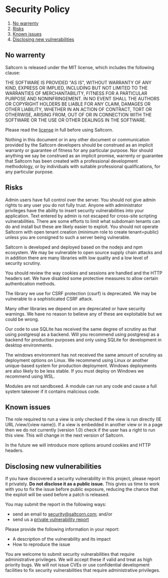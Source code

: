 # Security Policy

1. [No warrenty](#no-warrenty)
2. [Risks](#risks)
3. [Known issues](#known-issues)
4. [Disclosing new vulnerabilities](#disclosing-new-vulnerabilities)

## No warrenty

Saltcorn is released under the MIT license, which includes the following clause:

THE SOFTWARE IS PROVIDED "AS IS", WITHOUT WARRANTY OF ANY KIND, EXPRESS OR
IMPLIED, INCLUDING BUT NOT LIMITED TO THE WARRANTIES OF MERCHANTABILITY,
FITNESS FOR A PARTICULAR PURPOSE AND NONINFRINGEMENT. IN NO EVENT SHALL THE
AUTHORS OR COPYRIGHT HOLDERS BE LIABLE FOR ANY CLAIM, DAMAGES OR OTHER
LIABILITY, WHETHER IN AN ACTION OF CONTRACT, TORT OR OTHERWISE, ARISING FROM,
OUT OF OR IN CONNECTION WITH THE SOFTWARE OR THE USE OR OTHER DEALINGS IN THE
SOFTWARE.

Please read the [license](https://github.com/saltcorn/saltcorn/blob/master/LICENSE) in full before using Saltcorn.

Nothing in this document or in any other document or communication provided by the
Saltcorn developers should be construed as an implicit warranty or guarantee of
fitness for any particular purpose. Nor should anything we say be construed as an
implicit promise, warrenty or guarantee that Saltcorn has been created with a
professional development methodology, or by individuals with suitable professional
qualifications, for any particular purpose.

## Risks

Admin users have full control over the server. You should not give admin rights to any user you do not fully trust. Anyone with administrator privileges have the ability to insert security vulnerabilities into your application. Text entered by admin is not escaped for cross-site scripting vulnerabilities. There are some efforts to limit what subdomain tenants can do and install but these are likely easier to exploit. You should not operate Saltcorn with open tenant creation (minimum role to create tenant=public) unless you are consigned to such a server being vulnerable.

Saltcorn is developed and deployed based on the nodejs and npm ecosystem. We may be vulnerable to open source supply chain attacks and in addition there are many libraries with low quality and a low level of security scrutiny.

You should review the way cookies and sessions are handled and the HTTP headers set. We have disabled some protective measures to allow certain authentication methods.

The library we use for CSRF protection (csurf) is deprecated. We may be vulnerable to a sophisticated CSRF attack.

Many other libraries we depend on are deprecated or have security warnings. We have no reason to believe any of these are exploitable but we could be wrong.

Our code to use SQLite has received the same degree of scrutiny as that using postgresql as a backend. Will you recommend using postgresql as a backend for production purposes and only using SQLite for development in desktop environments.

The windows environment has not received the same amount of scrutiny as deployment options on Linux. We recommend using Linux or another unique-based system for production deployment. Windows deployments are also likely to be less stable. If you must deploy on Windows we recommend using WSL.

Modules are not sandboxed. A module can run any code and cause a full system takeover if it contains malicious code.

## Known issues

The role required to run a view is only checked if the view is run directly (IE URL /view/{view name}). If a view is embedded in another view or in a page then we do not currently (version 1.0) check if the user has a right to run this view. This will change in the next version of Saltcorn.

In the future we will introduce more options around cookies and HTTP headers.

## Disclosing new vulnerabilities

If you have discovered a security vulnerability in this project, please report it
privately. **Do not disclose it as a public issue.** This gives us time to work with you
to fix the issue before public exposure, reducing the chance that the exploit will be
used before a patch is released.

You may submit the report in the following ways:

- send an email to security@saltcorn.com; and/or
- send us a [private vulnerability report](https://github.com/saltcorn/saltcorn/security/advisories/new)

Please provide the following information in your report:

- A description of the vulnerability and its impact
- How to reproduce the issue

You are welcome to submit security vulnerabilities that require administrative privileges. We will accept these if valid and treat as high priority bugs. We will not issue CVEs or use confidential development facilities to fix security vulnerabilities that require administrative privileges.
